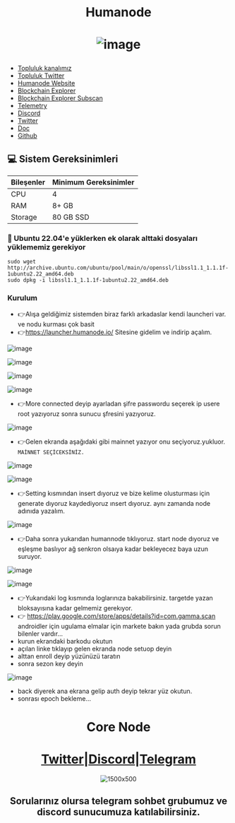 <h1 align="center"> Humanode </h1>

<h1 align="center">

![image](https://github.com/Core-Node-Team/Testnet-TR/assets/91562185/7ed59118-10e8-4601-bfc1-9de06b67e6b7)

</h1>


 * [Topluluk kanalımız](https://t.me/corenodechat)<br>
 * [Topluluk Twitter](https://twitter.com/corenodeHQ)<br>
 * [Humanode Website](https://humanode.io/)<br>
 * [Blockchain Explorer](https://polkadot.js.org/apps/?rpc=wss://explorer-rpc-ws.mainnet.stages.humanode.io#/accounts)<br>
 * [Blockchain Explorer Subscan](https://humanode.subscan.io/)<br>
 * [Telemetry](https://telemetry.humanode.io/#/0xc56fa32442b2dad76f214b3ae07998e4ca09736e4813724bfb0717caae2c8bee)<br>
 * [Discord](https://link.humanode.io/chat)<br>
 * [Twitter](https://twitter.com/humanode_io)<br>
 * [Doc](https://gitbook.humanode.io/mainnet-guide)<br>
 * [Github](https://github.com/humanode-network/humanode)<br>

## 💻 Sistem Gereksinimleri
| Bileşenler | Minimum Gereksinimler | 
| ------------ | ------------ |
| CPU |	4|
| RAM	| 8+ GB |
| Storage	| 80 GB SSD |


### 🚧 Ubuntu 22.04'e yüklerken ek olarak alttaki dosyaları yüklememiz gerekiyor
```
sudo wget http://archive.ubuntu.com/ubuntu/pool/main/o/openssl/libssl1.1_1.1.1f-1ubuntu2.22_amd64.deb 
sudo dpkg -i libssl1.1_1.1.1f-1ubuntu2.22_amd64.deb
```

### Kurulum

* 👉Alışa geldiğimiz sistemden biraz farklı arkadaslar kendi launcheri var. ve nodu kurması çok basit
* 👉https://launcher.humanode.io/      Sitesine gidelim ve indirip açalım.

![image](https://github.com/Core-Node-Team/Testnet-TR/assets/91562185/56d2730d-bdee-42c5-85b4-f11c76de7586)

![image](https://github.com/Core-Node-Team/Testnet-TR/assets/91562185/3e58e579-bb05-45f1-9b68-bbc66ba84efb)

![image](https://github.com/Core-Node-Team/Testnet-TR/assets/91562185/83ce637a-9929-4134-95ba-d606959bdd52)

![image](https://github.com/Core-Node-Team/Testnet-TR/assets/91562185/eb1b9956-8168-4bc5-9e9b-0adc8efe6659)

* 👉More connected deyip ayarladan şifre passwordu seçerek ip usere root yazıyoruz sonra sunucu şfresini yazıyoruz.

![image](https://github.com/Core-Node-Team/Testnet-TR/assets/91562185/8902fe6f-db10-4b1c-91cc-d0454da7dddb)


* 👉Gelen ekranda aşağıdaki gibi mainnet yazıyor onu seçiyoruz.yukluor. `MAİNNET SEÇİCEKSİNİZ.`

![image](https://github.com/Core-Node-Team/Testnet-TR/assets/91562185/bc5e4c62-9959-4716-bbff-4c32703803c8)

![image](https://github.com/Core-Node-Team/Testnet-TR/assets/91562185/32c06cc9-1f12-463d-847e-f296b96c8be6)

* 👉Setting kısmından insert dıyoruz ve bize kelime olusturması için generate dıyoruz kaydediyoruz ınsert dıyoruz. aynı zamanda node adınıda yazalım.

![image](https://github.com/Core-Node-Team/Testnet-TR/assets/91562185/fb21a64e-1488-4030-b05b-53fd5bdcef22)

* 👉Daha sonra yukarıdan humannode tıklıyoruz. start node dıyoruz ve eşleşme baslıyor ağ senkron olsaıya kadar bekleyecez baya uzun suruyor.

![image](https://github.com/Core-Node-Team/Testnet-TR/assets/91562185/d4b8ef8f-e772-479d-a1ff-fb420ccec8d3)

![image](https://github.com/Core-Node-Team/Testnet-TR/assets/91562185/1380a0d2-4944-4c56-a1ad-f872f6bf0ab4)

* 👉Yukarıdaki log kısmında loglarınıza bakabilirsiniz. targetde yazan bloksayısına kadar gelmemiz gerekıyor. 
* 👉 https://play.google.com/store/apps/details?id=com.gamma.scan  androidler için ugulama elmalar için markete bakın yada grubda sorun bilenler vardır...
* kurun ekrandaki barkodu okutun
* açılan linke tıklayıp gelen ekranda node setuop deyin
* alttan enroll deyip yüzünüzü taratın
* sonra sezon key deyin

![image](https://github.com/Core-Node-Team/Testnet-TR/assets/91562185/23c809a0-52b4-4489-a550-33425bab9a4f)


* back diyerek ana ekrana gelip auth deyip tekrar yüz okutun.
* sonrası epoch bekleme...

<div align="center">

# Core Node 

#  [Twitter](https://twitter.com/corenodeHQ)|[Discord](https://discord.gg/fzzUAU9k)|[Telegram](https://t.me/corenodechat)  

![1500x500](https://github.com/Core-Node-Team/Testnet-TR/assets/108215275/92b50dd4-8043-4500-b906-bc8d15b75525)

## Sorularınız olursa telegram sohbet grubumuz ve discord sunucumuza katılabilirsiniz.
#

</div>
